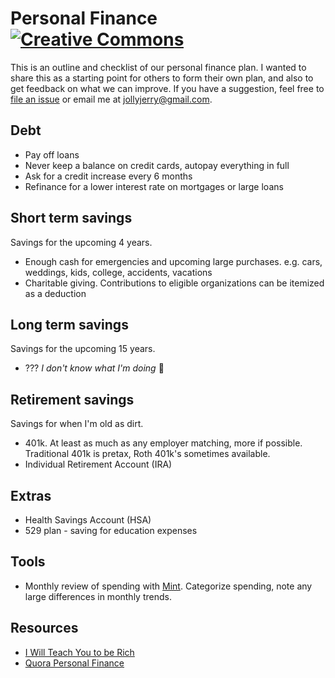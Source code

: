 # Personal Finance [![Creative Commons](http://i.creativecommons.org/l/by/4.0/88x31.png)](http://creativecommons.org/licenses/by/4.0/deed.en_US)

This is an outline and checklist of our personal finance plan. I wanted to share
this as a starting point for others to form their own plan, and also to get
feedback on what we can improve. If you have a suggestion, feel free to [file an
issue](https://github.com/jch/personal-finance/issues) or email me at
jollyjerry@gmail.com.

## Debt

* Pay off loans
* Never keep a balance on credit cards, autopay everything in full
* Ask for a credit increase every 6 months
* Refinance for a lower interest rate on mortgages or large loans

## Short term savings

Savings for the upcoming 4 years.

* Enough cash for emergencies and upcoming large purchases. e.g. cars, weddings,
  kids, college, accidents, vacations
* Charitable giving. Contributions to eligible organizations can be itemized as
  a deduction
  
## Long term savings

Savings for the upcoming 15 years.

* ??? *I don't know what I'm doing* :money_with_wings:

## Retirement savings

Savings for when I'm old as dirt.

* 401k. At least as much as any employer matching, more if possible.
  Traditional 401k is pretax, Roth 401k's sometimes available.
* Individual Retirement Account (IRA)

## Extras

* Health Savings Account (HSA)
* 529 plan - saving for education expenses

## Tools

* Monthly review of spending with [Mint](https://www.mint.com). Categorize
  spending, note any large differences in monthly trends.

## Resources

* [I Will Teach You to be Rich](http://www.amazon.com/gp/product/0761147489/ref=as_li_qf_sp_asin_tl?ie=UTF8&camp=1789&creative=9325&creativeASIN=0761147489&linkCode=as2&tag=what0d-20)
* [Quora Personal Finance](http://www.quora.com/Personal-Finance)
